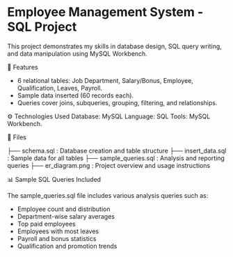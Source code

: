 # Employee Management System - SQL Project
This project demonstrates my skills in database design, SQL query writing, and data manipulation using MySQL Workbench.

📌 Features
* 6 relational tables: Job Department, Salary/Bonus, Employee,      Qualification, Leaves, Payroll. 
* Sample data inserted (60 records each). 
* Queries cover joins, subqueries, grouping, filtering, and relationships.

⚙️ Technologies Used
Database: MySQL
Language: SQL
Tools: MySQL Workbench.

📂 Files

├── schema.sql : Database creation and table structure
├── insert_data.sql : Sample data for all tables
├── sample_queries.sql  : Analysis and reporting queries
├── er_diagram.png  : Project overview and usage instructions


📊 Sample SQL Queries Included

The sample_queries.sql file includes various analysis queries such as:
* Employee count and distribution
* Department-wise salary averages
* Top paid employees
* Employees with most leaves
* Payroll and bonus statistics
* Qualification and promotion trends






  
  
